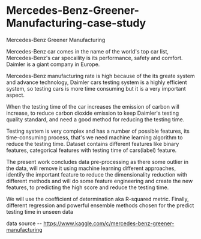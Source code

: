 # Mercedes-Benz-Greener-Manufacturing-case-study
Mercedes-Benz Greener Manufacturing

Mercedes-Benz car comes in the name of the world's top car list, Mercedes-Benz's car specaility is its performance, safety and comfort. Daimler is a giant company in Europe.

Mercedes-Benz manufacturing rate is high because of the its greate system and advance technology, Daimler cars testing system is a highly efficient system, so testing cars is more time consuming but it is a very important aspect.

When the testing time of the car increases the emission of carbon will increase, to reduce carbon dioxide emission to keep Daimler's testing quality standard, and need a good method for reducing the testing time.

Testing system is very complex and has a number of possible features, its time-consuming process, that's we need machine learning algorithm to reduce the testing time. Dataset contains different features like binary features, categorical features with testing time of cars(label) feature.

The present work concludes data pre-processing as there some outlier in the data, will remove it using machine learning different approaches, identify the important feature to reduce the dimensionality reduction with different methods and will do some feature engineering and create the new features, to predicting the high score and reduce the testing time. 

We will use the coefficient of determination aka R-squared metric. Finally, different regression and powerful ensemble methods chosen for the predict testing time in unseen data

data source -- https://www.kaggle.com/c/mercedes-benz-greener-manufacturing
